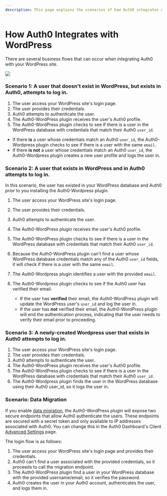 ```yaml
---
description: This page explains the scenarios of how Auth0 integrates with WordPress.
---
```


# How Auth0 Integrates with WordPress

There are several business flows that can occur when integrating Auth0 with your WordPress site.

![](/media/articles/cms/wordpress/plugin-auth-page.png)

### Scenario 1: A user that doesn't exist in WordPress, but exists in Auth0, attempts to log in.

1. The user access your WordPress site's login page.
2. The user provides their credentials.
3. Auth0 attempts to authenticate the user.
4. The Auth0-WordPress plugin receives the user's Auth0 profile.
5. The Auth0-WordPress plugin checks to see if there is a user in the WordPress database with credentials that match their Auth0 `user_id`.

  * If there **is** a user whose credentials match an Auth0 `user_id`, the Auth0-Wordpress plugin checks to see if there is a user with the same `email`.
  * If there **is not** a user whose credentials match an Auth0 `user_id`, the Auth0-Wordpress plugin creates a new user profile and logs the user in.


### Scenario 2: A user that exists in WordPress **and** in Auth0 attempts to log in.

In this scenario, the user has existed in your WordPress database and Auth0 *prior* to you installing the Auth0-Wordpress plugin.

1. The user access your WordPress site's login page.
2. The user provides their credentials.
3. Auth0 attempts to authenticate the user.
4. The Auth0-WordPress plugin receives the user's Auth0 profile.
5. The Auth0-WordPress plugin checks to see if there is a user in the WordPress database with credentials that match their Auth0 `user_id`.
6. Because the Auth0-WordPress plugin can't find a user whose WordPress database credentials match any of the Auth0 `user_id` fields, it will check if there is a user with the same `email`.
7. The Auth0-Wordpress plugin identifies a user with the provided `email`.
8. The Auth0-Wordpress plugin checks to see if the Auth0 user has verified their email.

    * If the user has **verified** their email, the Auth0-WordPress plugin will update the WordPress user's `user_id` and log the user in.
    * If the user has **not** verified their email, the Auth0-WordPress plugin will end the authentication process, indicating that the user needs to verify their email prior to proceeding.

### Scenario 3: A newly-created Wordpress user that exists in Auth0 attempts to log in.

1. The user access your WordPress site's login page.
2. The user provides their credentials.
3. Auth0 attempts to authenticate the user.
4. The Auth0-WordPress plugin receives the user's Auth0 profile.
5. The Auth0-WordPress plugin checks to see if there is a user in the WordPress database with credentials that match their Auth0 `user_id`.
6. The Auth0-Wordpress plugin finds the user in the WordPress database using their Auth0 user_id, so it logs the user in.

### Scenario: Data Migration

If you enable [data migration](/connections/database/migrating), the Auth0-WordPress plugin will expose two secure endpoints that allow Auth0 authenticate the users. These endpoints are secured with a secret token and only available to IP addresses associated with Auth0. You can change this in the Auth0 Dashboard's Client [Advanced Settings](${manage_url}/#/clients) page.

The login flow is as follows:

1. The user access your WordPress site's login page and provides their credentials.
2. Auth0 can't find a user associated with the provided credentials, so it proceeds to call the migration endpoint.
3. The Auth0-WordPress plugin find a user in your WordPress database with the provided username/email, so it verifies the password.
4. Auth0 creates the user in your Auth0 account, authenticates the user, and logs them in.

